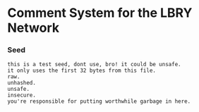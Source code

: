 # Comment System for the LBRY Network

### Seed
```
this is a test seed, dont use, bro! it could be unsafe.
it only uses the first 32 bytes from this file.
raw.
unhashed.
unsafe.
insecure.
you're responsible for putting worthwhile garbage in here.
```